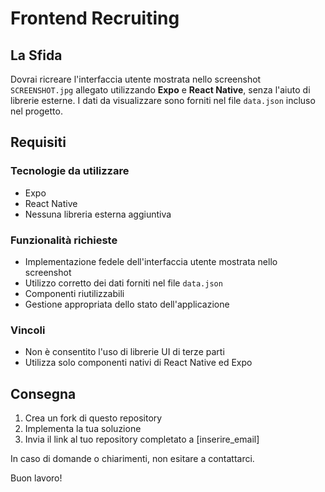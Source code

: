 # Frontend Recruiting
## La Sfida

Dovrai ricreare l'interfaccia utente mostrata nello screenshot `SCREENSHOT.jpg` allegato utilizzando **Expo** e **React Native**, senza l'aiuto di librerie esterne. I dati da visualizzare sono forniti nel file `data.json` incluso nel progetto.

## Requisiti

### Tecnologie da utilizzare
- Expo
- React Native
- Nessuna libreria esterna aggiuntiva

### Funzionalità richieste
- Implementazione fedele dell'interfaccia utente mostrata nello screenshot
- Utilizzo corretto dei dati forniti nel file `data.json`
- Componenti riutilizzabili
- Gestione appropriata dello stato dell'applicazione

### Vincoli
- Non è consentito l'uso di librerie UI di terze parti
- Utilizza solo componenti nativi di React Native ed Expo

## Consegna

1. Crea un fork di questo repository
2. Implementa la tua soluzione
3. Invia il link al tuo repository completato a [inserire_email]

In caso di domande o chiarimenti, non esitare a contattarci.

Buon lavoro!
